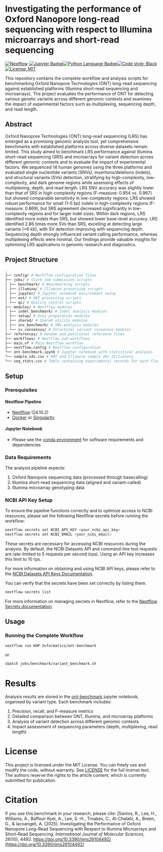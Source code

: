 # Investigating the performance of Oxford Nanopore long-read sequencing with respect to Illumina microarrays and short-read sequencing

[![Nextflow](https://img.shields.io/badge/nextflow-24.10.2-brightgreen.svg?style=for-the-badge&logo=Nextflow)](https://www.nextflow.io/) [![Jupyter Badge](https://img.shields.io/badge/Jupyter-F37626?style=for-the-badge&logo=jupyter&logoColor=white)](https://jupyter.org/)[![Python Language Badge](https://img.shields.io/badge/Python-3.12-3776AB?style=for-the-badge&logo=python&logoColor=white)](https://www.python.org/)[![Code style: Black](https://img.shields.io/badge/code%20style-black-000000.svg?style=for-the-badge)](https://black.readthedocs.io/en/stable/) [![License: MIT](https://img.shields.io/badge/License-MIT-yellow.svg?style=for-the-badge)](LICENSE.md)

This repository contains the complete workflow and analysis scripts for benchmarking Oxford Nanopore Technologies (ONT) long-read sequencing against established platforms (Illumina short-read sequencing and microarrays). The project evaluates the performance of ONT for detecting various genetic variants across different genomic contexts and examines the impact of experimental factors such as multiplexing, sequencing depth, and read length.

## Abstract

Oxford Nanopore Technologies (ONT) long-read sequencing (LRS) has emerged as a promising genomic analysis tool, yet comprehensive benchmarks with established platforms across diverse datasets remain limited. This study aimed to benchmark LRS performance against Illumina short-read sequencing (SRS) and microarrays for variant detection across different genomic contexts and to evaluate the impact of experimental factors. We sequenced 14 human genomes using the three platforms and evaluated single nucleotide variants (SNVs), insertions/deletions (indels), and structural variants (SVs) detection, stratifying by high-complexity, low-complexity, and dark genome regions while assessing effects of multiplexing, depth, and read length. LRS SNV accuracy was slightly lower than that of SRS in high-complexity regions (F-measure: 0.954 vs. 0.967) but showed comparable sensitivity in low-complexity regions. LRS showed robust performance for small (1–5 bp) indels in high-complexity regions (F-measure: 0.869), but SRS agreement decreased significantly in low-complexity regions and for larger indel sizes. Within dark regions, LRS identified more indels than SRS, but showed lower base-level accuracy. LRS identified 2.86 times more SVs than SRS, excelling at detecting large variants (>6 kb), with SV detection improving with sequencing depth. Sequencing depth strongly influenced variant calling performance, whereas multiplexing effects were minimal. Our findings provide valuable insights for optimising LRS applications in genomic research and diagnostics.

## Project Structure

```bash
.
├── config/ # Workflow configuration files
├── jobs/ # Slurm job submission scripts
│ ├── benchmark/ # Benchmarking scripts
│ ├── illumina/ # Illumina processing scripts
│ ├── jupyter/ # Jupyter notebook environment setup
│ ├── ont/ # ONT processing scripts
│ └── qc/ # Quality control scripts
├── modules/ # Nextflow modules
│ ├── indel_benchmark/ # Indel analysis modules
│ ├── setup/ # Data preparation modules
│ ├── shared/ # Shared utility modules
│ ├── snv_benchmark/ # SNV analysis modules
│ └── sv_consensus/ # Structural variant consensus modules
├── references/ # Genome and positional reference files
├── workflows/ # Nextflow sub-workflows
├── main.nf # Main Nextflow workflow
├── nextflow.config # Nextflow configuration
└── ont-benchmark.ipynb # Jupyter notebook with statistical analyses
└── sample_ids.csv # ONT and Illumina sample IDs dictionary
└── seq_stats.csv # Table containing experimental records for each flowcell
```

## Setup

### Prerequisites

#### Nextflow Pipeline

- [Nextflow](https://www.nextflow.io/) (24.10.2)
- [Docker](https://www.docker.com/) or [Singularity](https://sylabs.io/singularity/)

#### Jupyter Notebook

- Please see the [conda environment](jobs/jupyter/environment.yml) for software requirements and dependencies

### Data Requirements

The analysis pipeline expects:

1. Oxford Nanopore sequencing data (processed through basecalling)
1. Illumina short-read sequencing data (aligned and variant-called)
1. Illumina microarray genotyping data

### NCBI API Key Setup

To ensure the pipeline functions correctly and to optimize access to NCBI resources, please set the following Nextflow secrets before running the workflow:

```bash
nextflow secrets set NCBI_API_KEY <your_ncbi_api_key>
nextflow secrets set NCBI_EMAIL <your_ncbi_email>
```

These secrets are necessary for accessing NCBI resources during the analysis. By default, the NCBI Datasets API and command-line tool requests are rate-limited to 5 requests per second (rps). Using an API key increases this limit to 10 rps.

For more information on obtaining and using NCBI API keys, please refer to the [NCBI Datasets API Keys Documentation](https://www.ncbi.nlm.nih.gov/datasets/docs/v2/api/api-keys/).

You can verify that the secrets have been set correctly by listing them:

```bash
nextflow secrets list
```

For more information on managing secrets in Nextflow, refer to the [Nextflow Secrets documentation](https://www.nextflow.io/docs/stable/secrets.html).

## Usage

### Running the Complete Workflow

```bash
nextflow run KHP-Informatics/ont-benchmark
```

or

```bash
sbatch jobs/benchmark/variant_benchmark.sh
```

# Results

Analysis results are stored in the [ont-benchmark](ont-benchmark.ipynb) jupyter notebook, organised by variant type. Each benchmark includes:

1. Precision, recall, and F-measure metrics
1. Detailed comparison between ONT, Illumina, and microarray platforms
1. Analysis of variant detection across different genomic contexts
1. Impact assessment of sequencing parameters (depth, multiplexing, read length)

# License

This project is licensed under the MIT License. You can freely use and modify the code, without warranty. See [LICENSE](LICENSE) for the full license text. The authors reserve the rights to the article content, which is currently submitted for publication.

# Citation

If you use this benchmark in your research, please cite:
[Santos, R., Lee, H., Williams, A., Baffour-Kyei, A., Lee, S.-H., Troakes, C., Al-Chalabi, A., Breen, G., & Iacoangeli, A. (2025). Investigating the Performance of Oxford Nanopore Long-Read Sequencing with Respect to Illumina Microarrays and Short-Read Sequencing. *International Journal of Molecular Sciences*, 26(10), 4492. https://doi.org/10.3390/ijms26104492](https://doi.org/10.3390/ijms26104492)
